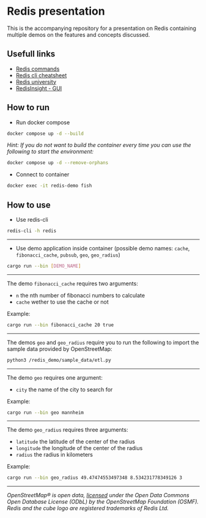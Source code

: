# Redis presentation

This is the accompanying repository for a presentation on Redis containing multiple demos on the features and concepts
discussed.

## Usefull links

- [Redis commands](https://redis.io/commands)
- [Redis cli cheatsheet](https://redis.io/topics/rediscli)
- [Redis university](https://university.redis.com/)
- [RedisInsight - GUI](https://github.com/RedisInsight/RedisInsight)

## How to run

- Run docker compose

```bash
docker compose up -d --build
```

_Hint: If you do not want to build the container every time you can use the following to start the environment:_

```bash
docker compose up -d --remove-orphans
```

- Connect to container

```bash
docker exec -it redis-demo fish
```

## How to use

- Use redis-cli

```bash
redis-cli -h redis
```

---

- Use demo application inside container (possible demo names: `cache`, `fibonacci_cache`, `pubsub`, `geo`, `geo_radius`)

```bash
cargo run --bin [DEMO_NAME]
```

---

The demo `fibonacci_cache` requires two arguments:

- `n` the nth number of fibonacci numbers to calculate
- `cache` wether to use the cache or not

Example:

```bash
cargo run --bin fibonacci_cache 20 true
```

---

The demos `geo` and `geo_radius` require you to run the following to import the sample data provided by OpenStreetMap:

```bash
python3 /redis_demo/sample_data/etl.py
```

---

The demo `geo` requires one argument:

- `city` the name of the city to search for

Example:

```bash
cargo run --bin geo mannheim
```

---

The demo `geo_radius` requires three arguments:

- `latitude` the latitude of the center of the radius
- `longitude` the longitude of the center of the radius
- `radius` the radius in kilometers

Example:

```bash
cargo run --bin geo_radius 49.47474553497348 8.534231778349126 3
```

---

_OpenStreetMap® is open data, [licensed](https://www.openstreetmap.org/copyright) under the Open Data Commons Open
Database License (ODbL) by the OpenStreetMap Foundation (OSMF)._
_Redis and the cube logo are registered trademarks of Redis Ltd._